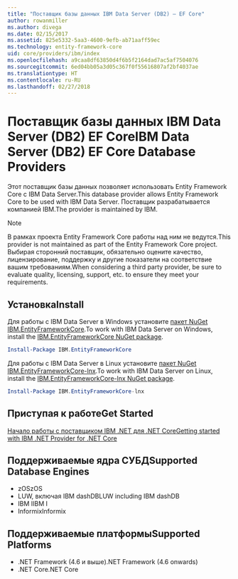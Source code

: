 ```yaml
---
title: "Поставщик базы данных IBM Data Server (DB2) — EF Core"
author: rowanmiller
ms.author: divega
ms.date: 02/15/2017
ms.assetid: 825e5332-5aa3-4600-9efb-ab71aaff59ec
ms.technology: entity-framework-core
uid: core/providers/ibm/index
ms.openlocfilehash: a9caa8df63850d4f6b5f2164dad7ac5af7504076
ms.sourcegitcommit: 6ed04bb05a3d05c367f0f55616807af2bf4037ae
ms.translationtype: HT
ms.contentlocale: ru-RU
ms.lasthandoff: 02/27/2018
---
```

# <a name="ibm-data-server-db2-ef-core-database-providers"></a><span data-ttu-id="72d52-102">Поставщик базы данных IBM Data Server (DB2) EF Core</span><span class="sxs-lookup"><span data-stu-id="72d52-102">IBM Data Server (DB2) EF Core Database Providers</span></span>

<span data-ttu-id="72d52-103">Этот поставщик базы данных позволяет использовать Entity Framework Core с IBM Data Server.</span><span class="sxs-lookup"><span data-stu-id="72d52-103">This database provider allows Entity Framework Core to be used with IBM Data Server.</span></span> <span data-ttu-id="72d52-104">Поставщик разрабатывается компанией IBM.</span><span class="sxs-lookup"><span data-stu-id="72d52-104">The provider is maintained by IBM.</span></span>

> [!NOTE]  
> <span data-ttu-id="72d52-105">В рамках проекта Entity Framework Core работы над ним не ведутся.</span><span class="sxs-lookup"><span data-stu-id="72d52-105">This provider is not maintained as part of the Entity Framework Core project.</span></span> <span data-ttu-id="72d52-106">Выбирая сторонний поставщик, обязательно оцените качество, лицензирование, поддержку и другие показатели на соответствие вашим требованиям.</span><span class="sxs-lookup"><span data-stu-id="72d52-106">When considering a third party provider, be sure to evaluate quality, licensing, support, etc. to ensure they meet your requirements.</span></span>

## <a name="install"></a><span data-ttu-id="72d52-107">Установка</span><span class="sxs-lookup"><span data-stu-id="72d52-107">Install</span></span>

<span data-ttu-id="72d52-108">Для работы с IBM Data Server в Windows установите [пакет NuGet IBM.EntityFrameworkCore](https://www.nuget.org/packages/IBM.EntityFrameworkCore).</span><span class="sxs-lookup"><span data-stu-id="72d52-108">To work with IBM Data Server on Windows, install the [IBM.EntityFrameworkCore NuGet package](https://www.nuget.org/packages/IBM.EntityFrameworkCore).</span></span>

``` powershell
Install-Package IBM.EntityFrameworkCore
```

<span data-ttu-id="72d52-109">Для работы с IBM Data Server в Linux установите [пакет NuGet IBM.EntityFrameworkCore-lnx](https://www.nuget.org/packages/IBM.EntityFrameworkCore-lnx).</span><span class="sxs-lookup"><span data-stu-id="72d52-109">To work with IBM Data Server on Linux, install the [IBM.EntityFrameworkCore-lnx NuGet package](https://www.nuget.org/packages/IBM.EntityFrameworkCore-lnx).</span></span>

``` powershell
Install-Package IBM.EntityFrameworkCore-lnx
```

## <a name="get-started"></a><span data-ttu-id="72d52-110">Приступая к работе</span><span class="sxs-lookup"><span data-stu-id="72d52-110">Get Started</span></span>

[<span data-ttu-id="72d52-111">Начало работы с поставщиком IBM .NET для .NET Core</span><span class="sxs-lookup"><span data-stu-id="72d52-111">Getting started with IBM .NET Provider for .NET Core</span></span>](https://www.ibm.com/developerworks/community/blogs/96960515-2ea1-4391-8170-b0515d08e4da/entry/DB2DotnetCore?lang=en)

## <a name="supported-database-engines"></a><span data-ttu-id="72d52-112">Поддерживаемые ядра СУБД</span><span class="sxs-lookup"><span data-stu-id="72d52-112">Supported Database Engines</span></span>

* <span data-ttu-id="72d52-113">zOS</span><span class="sxs-lookup"><span data-stu-id="72d52-113">zOS</span></span>
* <span data-ttu-id="72d52-114">LUW, включая IBM dashDB</span><span class="sxs-lookup"><span data-stu-id="72d52-114">LUW including IBM dashDB</span></span>
* <span data-ttu-id="72d52-115">IBM I</span><span class="sxs-lookup"><span data-stu-id="72d52-115">IBM I</span></span>
* <span data-ttu-id="72d52-116">Informix</span><span class="sxs-lookup"><span data-stu-id="72d52-116">Informix</span></span>

## <a name="supported-platforms"></a><span data-ttu-id="72d52-117">Поддерживаемые платформы</span><span class="sxs-lookup"><span data-stu-id="72d52-117">Supported Platforms</span></span>

* <span data-ttu-id="72d52-118">.NET Framework (4.6 и выше)</span><span class="sxs-lookup"><span data-stu-id="72d52-118">.NET Framework (4.6 onwards)</span></span>
* <span data-ttu-id="72d52-119">.NET Core</span><span class="sxs-lookup"><span data-stu-id="72d52-119">.NET Core</span></span>
